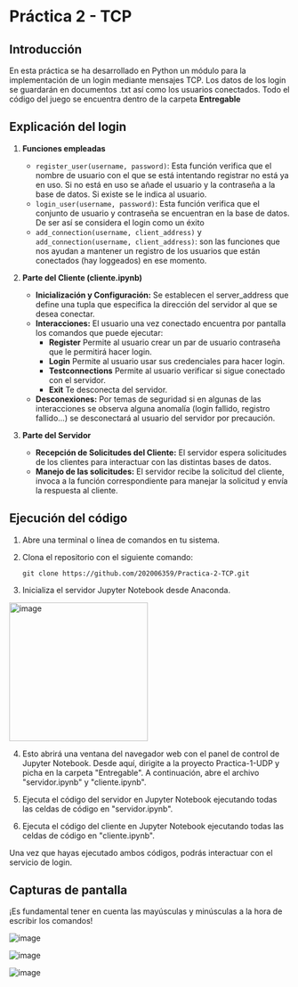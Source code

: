 # Práctica 2 - TCP
## Introducción
En esta práctica se ha desarrollado en Python un módulo para la implementación de un login mediante mensajes TCP.  Los datos de los login se guardarán en documentos .txt así como los usuarios conectados. Todo el código del juego se encuentra dentro de la carpeta **Entregable**
## Explicación del login
1. **Funciones empleadas**
    - `register_user(username, password)`: Esta función verifica que el nombre de usuario con el que se está intentando registrar no está ya en uso. Si no está en uso se añade el usuario y la contraseña a la base de datos. Si existe se le indica al usuario.
    - `login_user(username, password)`: Esta función verifica que el conjunto de usuario y contraseña se encuentran en la base de datos. De ser así se considera el login como un éxito
    - `add_connection(username, client_address)` y `add_connection(username, client_address)`: son las funciones que nos ayudan a mantener un registro de los usuarios que están conectados (hay loggeados) en ese momento.

2. **Parte del Cliente (cliente.ipynb)**
   - **Inicialización y Configuración:** Se establecen el server_address que define una tupla que especifica la dirección del servidor al que se desea conectar.
   - **Interacciones:** El usuario una vez conectado encuentra por pantalla los comandos que puede ejecutar:
       + **Register** Permite al usuario crear un par de usuario contraseña que le permitirá hacer login.
       + **Login** Permite al usuario usar sus credenciales para hacer login.
       + **Testconnections** Permite al usuario verificar si sigue conectado con el servidor.
       + **Exit** Te desconecta del servidor.
   - **Desconexiones:** Por temas de seguridad si en algunas de las interacciones se observa alguna anomalía (login fallido, registro fallido...) se desconectará al usuario del servidor por precaución.
  
3. **Parte del Servidor**
    - **Recepción de Solicitudes del Cliente:** El servidor espera solicitudes de los clientes para interactuar con las distintas bases de datos.
    - **Manejo de las solicitudes:** El servidor recibe la solicitud del cliente, invoca a la función correspondiente para manejar la solicitud y envía la respuesta al cliente.
  
## Ejecución del código 
1. Abre una terminal o línea de comandos en tu sistema.

2. Clona el repositorio con el siguiente comando:

    ```
    git clone https://github.com/202006359/Practica-2-TCP.git
    ```

3. Inicializa el servidor Jupyter Notebook desde Anaconda.
<img width="249" alt="image" src="https://github.com/202006359/Practica-1-UDP/assets/113789409/8347b6ac-c6fb-42b4-8620-f8b7634689c4">

  
4. Esto abrirá una ventana del navegador web con el panel de control de Jupyter Notebook. Desde aquí, dirigite a la proyecto Practica-1-UDP y picha en la carpeta "Entregable". A continuación, abre el archivo "servidor.ipynb" y "cliente.ipynb".

5. Ejecuta el código del servidor en Jupyter Notebook ejecutando todas las celdas de código en "servidor.ipynb".

6. Ejecuta el código del cliente en Jupyter Notebook ejecutando todas las celdas de código en "cliente.ipynb".

Una vez que hayas ejecutado ambos códigos, podrás interactuar con el servicio de login. 

## Capturas de pantalla
¡Es fundamental tener en cuenta las mayúsculas y minúsculas a la hora de escribir los comandos!

![image](https://github.com/202006359/Practica-2-TCP/assets/52907821/a2cb1ba7-2994-4458-bad2-25c5de63fe56)

![image](https://github.com/202006359/Practica-2-TCP/assets/52907821/03ab05fd-c0e8-47dd-8a78-ebdbd91776e2)

![image](https://github.com/202006359/Practica-2-TCP/assets/52907821/7ce24746-e207-4436-b575-58f62f5554bf)










